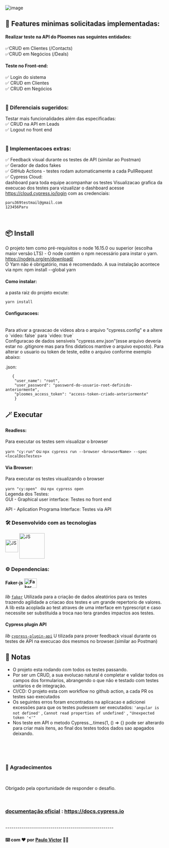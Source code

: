 

![image](https://user-images.githubusercontent.com/99094718/212405642-43dfe4e7-3cab-422c-9e7c-a77ff7d17a96.png)



## 📌 Features minimas solicitadas implementadas:

#### Realizar teste na API do Ploomes nas seguintes entidades:
✅CRUD em Clientes (/Contacts)<br>
✅CRUD em Negócios (/Deals)<br>

#### Teste no Front-end: 
✅ Login do sistema<br>
✅ CRUD em Clientes<br>
✅ CRUD em Negócios<br>
<br>

### 📌 Diferenciais sugeridos:
Testar mais funcionalidades além das especificadas:<br>
✅ CRUD na API em Leads<br>
✅ Logout no front end<br>
<br>

### 📌 Implementacoes extras: 
✅ Feedback visual durante os testes de API (similar ao Postman)<br>
✅ Gerador de dados fakes<br>
✅ GitHub Actions - testes rodam automaticamente a cada PullRequest<br>
✅ Cypress Cloud: <br> dashboard para toda equipe acompanhar os testes
 Visualizacao grafica da execucao dos testes
para vizualizar o dashboard acesse https://cloud.cypress.io/login com as credenciais:
```
paru369testmail@gmail.com
123456Paru
```
<br>

##  📦 Install

O projeto tem como pré-requisitos o node 16.15.0 ou superior (escolha maior versão LTS) - O node contém o npm necessário para instar o yarn. https://nodejs.org/en/download/
<br>O Yarn não é obrigatório, mas é recomendado. A sua instalação acontece via npm: npm install --global yarn
<br>

####  Como instalar:
a pasta raiz do projeto excute:

```yarn install```


#### Configuracoes:
<br>
Para ativar a gravacao de videos abra o arquivo  "cypress.config"  e a altere o `video: false` para `video: true`
<br>
Configuracao de dados sensiveis "cypress.env.json"(esse arquivo deveria estar no .gitignore mas para fins didaticos mantive o arquivo exposto). Para alterar o usuario ou token de teste, edite o arquivo conforme exemplo abaixo:

.json:
```
   {
    "user_name": "root",
    "user_password": "password-do-usuario-root-definido-anteriormente",
    "ploomes_access_token": "access-token-criado-anteriormente"
    }
```
##  🪄 Executar

#### Readless:<br>
Para executar os testes sem visualizar o browser
    <br>
    
   ```yarn "cy:run"``` ou ```npx cypress run --browser <browserName> --spec <localDosTestes> ```
   <br>

#### Via Browser:<br>
Para executar os testes visualizando o browser
<br>

``` yarn "cy:open"  ``` ou  ```npx cypress open ```
<br>
Legenda dos Testes:<br>
GUI - Graphical user interface: Testes no front end

API - Aplication Programa Interface: Testes via API
<br>

###  🛠️ Desenvolvido com as tecnologias
<img align="center" alt="JS" height="40" width="40" src="https://cdn.worldvectorlogo.com/logos/javascript-1.svg">    <img align="center" alt="JS" height="80" width="80" src="https://www.cypress.io/images/layouts/shared/navbar-brand.svg">

### ⚙️ Dependencias:

#### Faker-js  <img align="center" alt="Faker" height="30" width="40" src="https://raw.githubusercontent.com/faker-js/faker/HEAD/docs/public/logo.svg">
_lib_ [`faker`](https://www.npmjs.com/package/@faker-js/faker) Utilizada para a criação de dados aleatórios para os testes trazendo agilidade a criacao dos testes e um grande repertorio de valores.
 A lib esta acoplada ao test atraves de uma interface em typrescript e caso necessite ser substituida a troca nao tera grandes impactos aos testes.

#### Cypress plugin API 
 
_lib_ [`cypress-plugin-api`](https://www.npmjs.com/package/cypress-plugin-api) U
tilizada para prover feedback visual durante os testes de API na execucao dos mesmos no browser.(similar ao Postman)

##  📝 Notas

- O projeto esta rodando com todos os testes passando. 
- Por ser um CRUD, a sua evolucao natural é completar e validar todos os campos dos formularios, abrangendo o que não e testado com testes unitarios e de integração.
- CI/CD: O projeto esta com workflow no github action, a cada PR os testes sao executados
- Os seguintes erros foram encontrados na aplicacao e adicionei excessões para que os testes pudessem ser executados:
 ```'angular is not defined'``` , ```Cannot read properties of undefined'``` , ``` "Unexpected token '<'" ``` 
 - Nos teste em API o metodo Cypress._.times(1, () => {} pode ser alterardo para criar mais itens, ao final dos testes todos dados sao apagados deixando.

<br><br><br>

###  🎁 Agradecimentos
<br>

Obrigado pela oportunidade de responder o desafio.

<br>

### [documentação oficial](https://docs.cypress.io) : https://docs.cypress.io

<br>
-----------------------------------------------------

####  ⌨️ com ❤️ por [Paulo Victor](https://gist.github.com/Paru369) 🔎🐛
